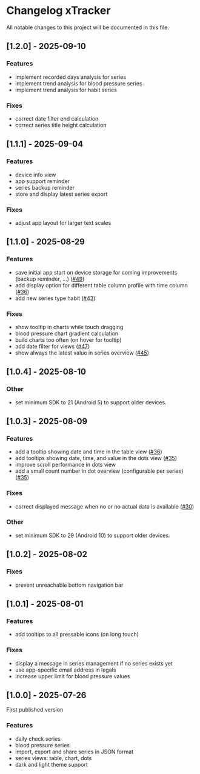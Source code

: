 # Changelog xTracker

All notable changes to this project will be documented in this file.

## [1.2.0] - 2025-09-10

### Features

- implement recorded days analysis for series
- implement trend analysis for blood pressure series
- implement trend analysis for habit series

### Fixes

- correct date filter end calculation
- correct series title height calculation

## [1.1.1] - 2025-09-04

### Features

- device info view
- app support reminder
- series backup reminder
- store and display latest series export

### Fixes

- adjust app layout for larger text scales

## [1.1.0] - 2025-08-29

### Features

- save initial app start on device storage for coming improvements (backup
  reminder, ...) ([#49](https://github.com/exploratia/xtracker/issues/49))
- add display option for different table column profile with time
  column ([#36](https://github.com/exploratia/xtracker/issues/36))
- add new series type habit ([#43](https://github.com/exploratia/xtracker/issues/43))

### Fixes

- show tooltip in charts while touch dragging
- blood pressure chart gradient calculation
- build charts too often (on hover for tooltip)
- add date filter for views ([#47](https://github.com/exploratia/xtracker/issues/47))
- show always the latest value in series overview ([#45](https://github.com/exploratia/xtracker/issues/45))

## [1.0.4] - 2025-08-10

### Other

- set minimum SDK to 21 (Android 5) to support older devices.

## [1.0.3] - 2025-08-09

### Features

- add a tooltip showing date and time in the table view ([#36](https://github.com/exploratia/xtracker/issues/36))
- add tooltips showing date, time, and value in the dots view ([#35](https://github.com/exploratia/xtracker/issues/35))
- improve scroll performance in dots view
- add a small count number in dot overview (configurable per
  series) ([#35](https://github.com/exploratia/xtracker/issues/35))

### Fixes

- correct displayed message when no or no actual data is
  available ([#30](https://github.com/exploratia/xtracker/issues/30))

### Other

- set minimum SDK to 29 (Android 10) to support older devices.

## [1.0.2] - 2025-08-02

### Fixes

- prevent unreachable bottom navigation bar

## [1.0.1] - 2025-08-01

### Features

- add tooltips to all pressable icons (on long touch)

### Fixes

- display a message in series management if no series exists yet
- use app-specific email address in legals
- increase upper limit for blood pressure values

## [1.0.0] - 2025-07-26

First published version

### Features

- daily check series
- blood pressure series
- import, export and share series in JSON format
- series views: table, chart, dots
- dark and light theme support
